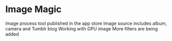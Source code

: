 # Image Magic
Image process tool published in the app store
Image source includes album, camera and Tumblr blog
Working with GPU image
More filters are being added

